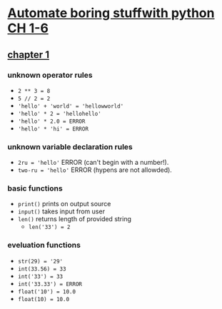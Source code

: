 # [Automate boring stuffwith python CH 1-6](https://automatetheboringstuff.com)
## [chapter 1](https://automatetheboringstuff.com/2e/chapter1/)
### unknown operator rules
* ```2 ** 3 = 8```
* ```5 // 2 = 2```
* ```'hello' + 'world' = 'hellowworld'```
* ```'hello' * 2 = 'hellohello'```
* ```'hello' * 2.0 = ERROR```
* ```'hello' * 'hi' = ERROR```

### unknown variable declaration rules
* ```2ru = 'hello'``` ERROR (can't begin with a number!).
* ```two-ru = 'hello'``` ERROR (hypens are not allowded).

### basic functions
* ```print()``` prints on output source 
* ```input()``` takes input from user
* ```len()``` returns length of provided string
  * ```len('33') = 2```

### eveluation functions
* ```str(29) = '29'```
* ```int(33.56) = 33```
* ```int('33') = 33```
* ```int('33.33') = ERROR```
* ```float('10') = 10.0```
* ```float(10) = 10.0```

